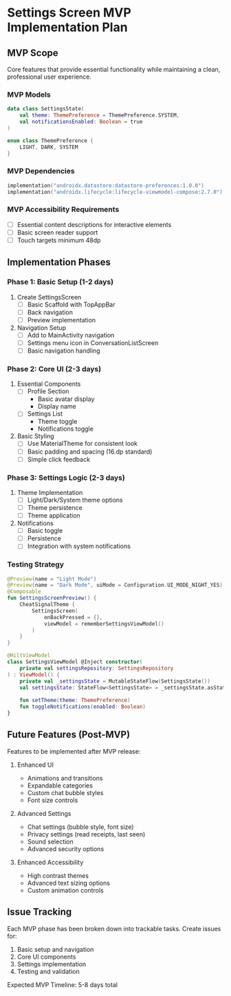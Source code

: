 # Settings Screen MVP Implementation Plan

## MVP Scope
Core features that provide essential functionality while maintaining a clean, professional user experience.

### MVP Models
```kotlin
data class SettingsState(
    val theme: ThemePreference = ThemePreference.SYSTEM,
    val notificationsEnabled: Boolean = true
)

enum class ThemePreference {
    LIGHT, DARK, SYSTEM
}
```

### MVP Dependencies
```kotlin
implementation("androidx.datastore:datastore-preferences:1.0.0")
implementation("androidx.lifecycle:lifecycle-viewmodel-compose:2.7.0")
```

### MVP Accessibility Requirements
- [ ] Essential content descriptions for interactive elements
- [ ] Basic screen reader support
- [ ] Touch targets minimum 48dp

## Implementation Phases

### Phase 1: Basic Setup (1-2 days)
1. Create SettingsScreen
   - [ ] Basic Scaffold with TopAppBar
   - [ ] Back navigation
   - [ ] Preview implementation

2. Navigation Setup
   - [ ] Add to MainActivity navigation
   - [ ] Settings menu icon in ConversationListScreen
   - [ ] Basic navigation handling

### Phase 2: Core UI (2-3 days)
1. Essential Components
   - [ ] Profile Section
     - Basic avatar display
     - Display name
   - [ ] Settings List
     - Theme toggle
     - Notifications toggle

2. Basic Styling
   - [ ] Use MaterialTheme for consistent look
   - [ ] Basic padding and spacing (16.dp standard)
   - [ ] Simple click feedback

### Phase 3: Settings Logic (2-3 days)
1. Theme Implementation
   - [ ] Light/Dark/System theme options
   - [ ] Theme persistence
   - [ ] Theme application

2. Notifications
   - [ ] Basic toggle
   - [ ] Persistence
   - [ ] Integration with system notifications

### Testing Strategy
```kotlin
@Preview(name = "Light Mode")
@Preview(name = "Dark Mode", uiMode = Configuration.UI_MODE_NIGHT_YES)
@Composable
fun SettingsScreenPreview() {
    CheatSignalTheme {
        SettingsScreen(
            onBackPressed = {},
            viewModel = rememberSettingsViewModel()
        )
    }
}

@HiltViewModel
class SettingsViewModel @Inject constructor(
    private val settingsRepository: SettingsRepository
) : ViewModel() {
    private val _settingsState = MutableStateFlow(SettingsState())
    val settingsState: StateFlow<SettingsState> = _settingsState.asStateFlow()
    
    fun setTheme(theme: ThemePreference)
    fun toggleNotifications(enabled: Boolean)
}
```

## Future Features (Post-MVP)
Features to be implemented after MVP release:

1. Enhanced UI
   - Animations and transitions
   - Expandable categories
   - Custom chat bubble styles
   - Font size controls

2. Advanced Settings
   - Chat settings (bubble style, font size)
   - Privacy settings (read receipts, last seen)
   - Sound selection
   - Advanced security options

3. Enhanced Accessibility
   - High contrast themes
   - Advanced text sizing options
   - Custom animation controls

## Issue Tracking
Each MVP phase has been broken down into trackable tasks. Create issues for:
1. Basic setup and navigation
2. Core UI components
3. Settings implementation
4. Testing and validation

Expected MVP Timeline: 5-8 days total
